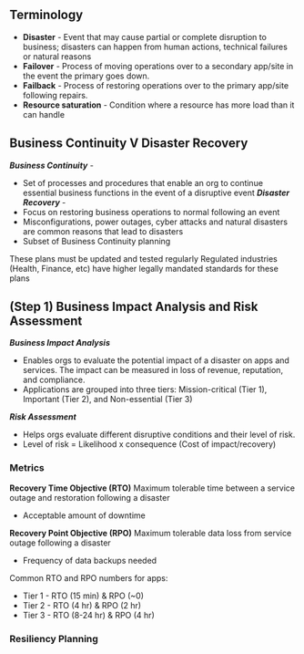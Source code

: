 ## Terminology
- **Disaster** - Event that may cause partial or complete disruption to business; disasters can happen from human actions, technical failures or natural reasons
- **Failover** - Process of moving operations over to a secondary app/site in the event the primary goes down.
- **Failback** - Process of restoring operations over to the primary app/site following repairs.
- **Resource saturation** - Condition where a resource has more load than it can handle

## Business Continuity V Disaster Recovery

***Business Continuity*** - 
- Set of processes and procedures that enable an org to continue essential business functions in the event of a disruptive event
***Disaster Recovery*** - 
- Focus on restoring business operations to normal following an event
- Misconfigurations, power outages, cyber attacks and natural disasters are common reasons that lead to disasters
- Subset of Business Continuity planning

These plans must be updated and tested regularly
Regulated industries (Health, Finance, etc) have higher legally mandated standards for these plans  

## (Step 1) Business Impact Analysis and Risk Assessment

***Business Impact Analysis***
- Enables orgs to evaluate the potential impact of a disaster on apps and services. The impact can be measured in loss of revenue, reputation, and compliance.
- Applications are grouped into three tiers: Mission-critical (Tier 1), Important (Tier 2), and Non-essential (Tier 3)

***Risk Assessment***
- Helps orgs evaluate different disruptive conditions and their level of risk. 
- Level of risk = Likelihood x consequence (Cost of impact/recovery)

### Metrics
**Recovery Time Objective (RTO)**
Maximum tolerable time between a service outage and restoration following a disaster
- Acceptable amount of downtime

**Recovery Point Objective (RPO)**
Maximum tolerable data loss from service outage following a disaster
- Frequency of data backups needed

Common RTO and RPO numbers for apps:
- Tier 1 - RTO (15 min) & RPO (~0)
- Tier 2 - RTO (4 hr) & RPO (2 hr) 
- Tier 3 - RTO (8-24 hr) & RPO (4 hr)

### Resiliency Planning
